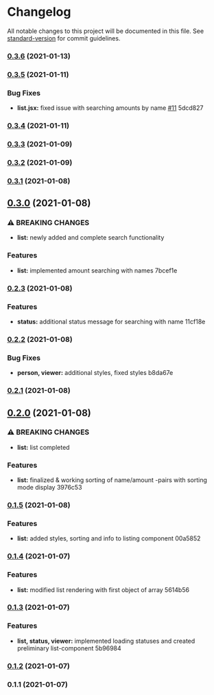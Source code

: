 # Changelog

All notable changes to this project will be documented in this file. See [standard-version](https://github.com/conventional-changelog/standard-version) for commit guidelines.

### [0.3.6](///compare/v0.3.5...v0.3.6) (2021-01-13)

### [0.3.5](///compare/v0.3.4...v0.3.5) (2021-01-11)


### Bug Fixes

* **list.jsx:** fixed issue with searching amounts by name [#11](undefined/undefined/undefined/issues/11) 5dcd827

### [0.3.4](///compare/v0.3.3...v0.3.4) (2021-01-11)

### [0.3.3](///compare/v0.3.2...v0.3.3) (2021-01-09)

### [0.3.2](///compare/v0.3.1...v0.3.2) (2021-01-09)

### [0.3.1](///compare/v0.3.0...v0.3.1) (2021-01-08)

## [0.3.0](///compare/v0.2.3...v0.3.0) (2021-01-08)


### ⚠ BREAKING CHANGES

* **list:** newly added and complete search functionality

### Features

* **list:** implemented amount searching with names 7bcef1e

### [0.2.3](///compare/v0.2.2...v0.2.3) (2021-01-08)


### Features

* **status:** additional status message for searching with name 11cf18e

### [0.2.2](///compare/v0.2.1...v0.2.2) (2021-01-08)


### Bug Fixes

* **person, viewer:** additional styles, fixed styles b8da67e

### [0.2.1](///compare/v0.2.0...v0.2.1) (2021-01-08)

## [0.2.0](///compare/v0.1.5...v0.2.0) (2021-01-08)


### ⚠ BREAKING CHANGES

* **list:** list completed

### Features

* **list:** finalized & working sorting of name/amount -pairs with sorting mode display 3976c53

### [0.1.5](///compare/v0.1.4...v0.1.5) (2021-01-08)


### Features

* **list:** added styles, sorting and info to listing component 00a5852

### [0.1.4](///compare/v0.1.3...v0.1.4) (2021-01-07)


### Features

* **list:** modified list rendering with first object of array 5614b56

### [0.1.3](///compare/v0.1.2...v0.1.3) (2021-01-07)


### Features

* **list, status, viewer:** implemented loading statuses and created preliminary list-component 5b96984

### [0.1.2](///compare/v0.1.1...v0.1.2) (2021-01-07)

### 0.1.1 (2021-01-07)
